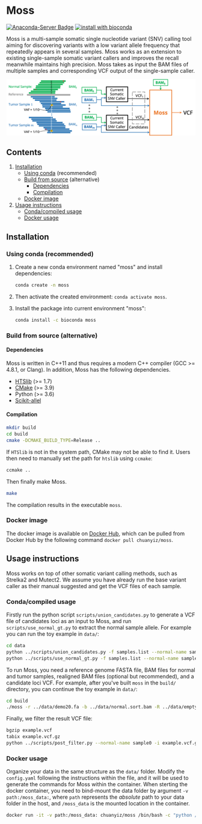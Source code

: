 # Moss

[![Anaconda-Server Badge](https://anaconda.org/bioconda/moss/badges/version.svg)](https://anaconda.org/bioconda/moss)
[![install with bioconda](https://img.shields.io/badge/install%20with-bioconda-brightgreen.svg?style=flat)](http://bioconda.github.io/recipes/moss/README.html)

Moss is a multi-sample somatic single nucleotide variant (SNV) calling tool aiming for discovering variants with a low variant allele frequency that repeatedly appears in several samples.
Moss works as an extension to existing single-sample somatic variant callers and improves the recall meanwhile maintains high precision.
Moss takes as input the BAM files of multiple samples and corresponding VCF output of the single-sample caller.

![Figure](doc/overview.png)

## Contents

  1. [Installation](#install)
      * [Using conda](#conda) (recommended)
      * [Build from source](#compilation) (alternative)
          * [Dependencies](#dep)
          * [Compilation](#comp)
      * [Docker image](#docker)
  2. [Usage instructions](#usage)
      * [Conda/compiled usage](#conda-usage)
      * [Docker usage](#docker-usage)

<a name="install"></a>

## Installation

<a name="conda"></a>

### Using conda (recommended)

1. Create a new conda environment named "moss" and install dependencies:

   ```bash
   conda create -n moss
   ```

2. Then activate the created environment: `conda activate moss`.
3. Install the package into current environment "moss":

    ```bash
    conda install -c bioconda moss
    ```

<a name="compilation"></a>

### Build from source (alternative)

<a name="dep"></a>

#### Dependencies

Moss is written in C++11 and thus requires a modern C++ compiler (GCC >= 4.8.1, or Clang). In addition, Moss has the following dependencies.

* [HTSlib](https://github.com/samtools/htslib/releases) (>= 1.7)
* [CMake](http://www.cmake.org) (>= 3.9)
* Python (>= 3.6)
* [Scikit-allel](https://pypi.org/project/scikit-allel/)

<a name="comp"></a>
#### Compilation

```bash
mkdir build
cd build
cmake -DCMAKE_BUILD_TYPE=Release ..
```

If `HTSlib` is not in the system path, CMake may not be able to find it. Users then need to manually set the path for `htslib` using `ccmake`:

```bash
ccmake ..
```

Then finally make Moss.

```bash
make
```

The compilation results in the executable `moss`.

<a name="docker"></a>
### Docker image

The docker image is available on [Docker Hub](https://hub.docker.com/r/chuanyiz/moss), which can be pulled from Docker Hub by the following command `docker pull chuanyiz/moss`.

<a name="usage"></a>
## Usage instructions

Moss works on top of other somatic variant calling methods, such as Strelka2 and Mutect2.
We assume you have already run the base variant caller as their manual suggested and get the VCF files of each sample.

<a name="conda-usage"></a>
### Conda/compiled usage

Firstly run the python script `scripts/union_candidates.py` to generate a VCF file of candidates loci as an input to Moss, and run `scripts/use_normal_gt.py` to extract the normal sample allele. For example you can run the toy example in `data/`:

```bash
cd data
python ../scripts/union_candidates.py -f samples.list --normal-name sample0 -t strelka -o candidates.vcf
python ../scripts/use_normal_gt.py -f samples.list --normal-name sample0 -t strelka -o normal_gt.vcf
```

To run Moss, you need a reference genome FASTA file, BAM files for normal and tumor samples, realigned BAM files (optional but recommended), and a candidate loci VCF.
For example, after you've built `moss` in the `build/` directory, you can continue the toy example in `data/`:

``` bash
cd build
./moss -r ../data/demo20.fa -b ../data/normal.sort.bam -R ../data/empty.bam -b ../data/sample0.spike.sort.bam -R ../data/empty.bam -b ../data/sample1.spike.sort.bam -R ../data/empty.bam -b ../data/sample2.spike.sort.bam -R ../data/empty.bam -b ../data/sample3.spike.sort.bam -R ../data/empty.bam -l ../data/candidates.vcf -n ../data/normal_gt.vcf -m 4 -t -0.693 --ignore0 --grid-size 200 -o example.vcf
```

Finally, we filter the result VCF file:

``` bash
bgzip example.vcf
tabix example.vcf.gz
python ../scripts/post_filter.py --normal-name sample0 -i example.vcf.gz -o example.post_filter.vcf
```
<a name="docker-usage"></a>
### Docker usage

Organize your data in the same structure as the `data/` folder.
Modify the `config.yaml` following the instructions within the file, and it will be used to generate the commands for Moss within the container.
When sterting the docker container, you need to bind-mount the data folder by argument `-v path:/moss_data:`, where `path` represents the _absolute_ path to your data folder in the host, and `/moss_data` is the mounted location in the container.

```bash
docker run -it -v path:/moss_data: chuanyiz/moss /bin/bash -c "python /moss_scripts/run_moss.py -c /moss_data/config.yaml -o /moss_data/run_moss.sh && bash /moss_data/run_moss.sh"
```

